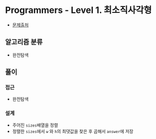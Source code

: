 # Programmers - Level 1. 최소직사각형

* [문제출처](https://school.programmers.co.kr/learn/courses/30/lessons/86491 "Level 1. 최소직사각형")

## 알고리즘 분류
- 완전탐색

## 풀이

### 접근
- 완전탐색

### 설계
- 주어진 `sizes`배열을 정렬
- 정렬한 `sizes`에서 `w` 와 `h`의 최댓값을 찾은 후 곱해서 `answer`에 저장
